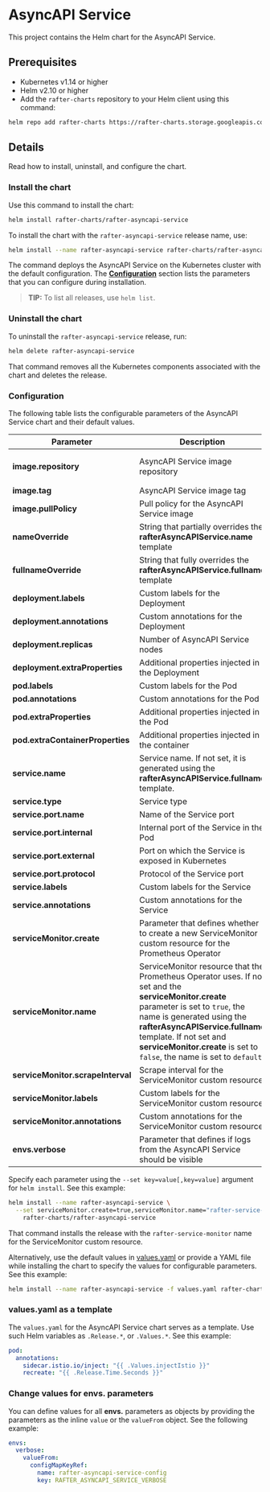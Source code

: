 # AsyncAPI Service

This project contains the Helm chart for the AsyncAPI Service.

## Prerequisites

- Kubernetes v1.14 or higher
- Helm v2.10 or higher
- Add the `rafter-charts` repository to your Helm client using this command:

```bash
helm repo add rafter-charts https://rafter-charts.storage.googleapis.com
```

## Details

Read how to install, uninstall, and configure the chart.

### Install the chart

Use this command to install the chart:

``` bash
helm install rafter-charts/rafter-asyncapi-service
```

To install the chart with the `rafter-asyncapi-service` release name, use:

``` bash
helm install --name rafter-asyncapi-service rafter-charts/rafter-asyncapi-service
```

The command deploys the AsyncAPI Service on the Kubernetes cluster with the default configuration. The [**Configuration**](#configuration) section lists the parameters that you can configure during installation.

> **TIP:** To list all releases, use `helm list`.

### Uninstall the chart

To uninstall the `rafter-asyncapi-service` release, run:

``` bash
helm delete rafter-asyncapi-service
```

That command removes all the Kubernetes components associated with the chart and deletes the release.

### Configuration

The following table lists the configurable parameters of the AsyncAPI Service chart and their default values.

| Parameter | Description | Default |
| --- | ---| ---|
| **image.repository** | AsyncAPI Service image repository | `eu.gcr.io/kyma-project/rafter-asyncapi-service` |
| **image.tag** | AsyncAPI Service image tag | `{TAG_NAME}` |
| **image.pullPolicy** | Pull policy for the AsyncAPI Service image | `IfNotPresent` |
| **nameOverride** | String that partially overrides the **rafterAsyncAPIService.name** template | `nil` |
| **fullnameOverride** | String that fully overrides the **rafterAsyncAPIService.fullname** template | `nil` |
| **deployment.labels** | Custom labels for the Deployment | `{}` |
| **deployment.annotations** | Custom annotations for the Deployment | `{}` |
| **deployment.replicas** | Number of AsyncAPI Service nodes | `1` |
| **deployment.extraProperties** | Additional properties injected in the Deployment | `{}` |
| **pod.labels** | Custom labels for the Pod | `{}` |
| **pod.annotations** | Custom annotations for the Pod | `{}` |
| **pod.extraProperties** | Additional properties injected in the Pod | `{}` |
| **pod.extraContainerProperties** | Additional properties injected in the container | `{}` |
| **service.name** | Service name. If not set, it is generated using the **rafterAsyncAPIService.fullname** template. | `nil` |
| **service.type** | Service type | `ClusterIP` |
| **service.port.name** |  Name of the Service port | `http` |
| **service.port.internal** | Internal port of the Service in the Pod | `3000` |
| **service.port.external** | Port on which the Service is exposed in Kubernetes | `80` |
| **service.port.protocol** | Protocol of the Service port | `TCP` |
| **service.labels** | Custom labels for the Service | `{}` |
| **service.annotations** | Custom annotations for the Service | `{}` |
| **serviceMonitor.create** | Parameter that defines whether to create a new ServiceMonitor custom resource for the Prometheus Operator | `false` |
| **serviceMonitor.name** | ServiceMonitor resource that the Prometheus Operator uses. If not set and the **serviceMonitor.create** parameter is set to `true`, the name is generated using the **rafterAsyncAPIService.fullname** template. If not set and **serviceMonitor.create** is set to `false`, the name is set to `default`. | `nil` |
| **serviceMonitor.scrapeInterval** | Scrape interval for the ServiceMonitor custom resource | `30s` |
| **serviceMonitor.labels** | Custom labels for the ServiceMonitor custom resource | `{}` |
| **serviceMonitor.annotations** | Custom annotations for the ServiceMonitor custom resource | `{}` |
| **envs.verbose** | Parameter that defines if logs from the AsyncAPI Service should be visible | `true` |

Specify each parameter using the `--set key=value[,key=value]` argument for `helm install`. See this example:

``` bash
helm install --name rafter-asyncapi-service \
  --set serviceMonitor.create=true,serviceMonitor.name="rafter-service-monitor" \
    rafter-charts/rafter-asyncapi-service
```

That command installs the release with the `rafter-service-monitor` name for the ServiceMonitor custom resource.

Alternatively, use the default values in [values.yaml](./values.yaml) or provide a YAML file while installing the chart to specify the values for configurable parameters. See this example:

``` bash
helm install --name rafter-asyncapi-service -f values.yaml rafter-charts/rafter-asyncapi-service
```

### values.yaml as a template

The `values.yaml` for the AsyncAPI Service chart serves as a template. Use such Helm variables as `.Release.*`, or `.Values.*`. See this example:

``` yaml
pod:
  annotations:
    sidecar.istio.io/inject: "{{ .Values.injectIstio }}"
    recreate: "{{ .Release.Time.Seconds }}"
``` 

### Change values for envs. parameters

You can define values for all **envs.** parameters as objects by providing the parameters as the inline `value` or the `valueFrom` object. See the following example:

``` yaml
envs:
  verbose:
    valueFrom:
      configMapKeyRef:
        name: rafter-asyncapi-service-config
        key: RAFTER_ASYNCAPI_SERVICE_VERBOSE
```
